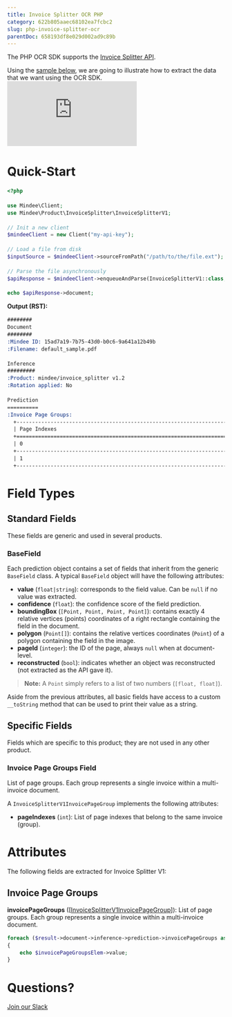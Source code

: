 ```yaml
---
title: Invoice Splitter OCR PHP
category: 622b805aaec68102ea7fcbc2
slug: php-invoice-splitter-ocr
parentDoc: 658193df8e029d002ad9c89b
---
```

The PHP OCR SDK supports the [Invoice Splitter API](https://platform.mindee.com/mindee/invoice_splitter).

Using the [sample below](https://github.com/mindee/client-lib-test-data/blob/main/products/invoice_splitter/default_sample.pdf), we are going to illustrate how to extract the data that we want using the OCR SDK.
![Invoice Splitter sample](https://github.com/mindee/client-lib-test-data/blob/main/products/invoice_splitter/default_sample.pdf?raw=true)

# Quick-Start
```php
<?php

use Mindee\Client;
use Mindee\Product\InvoiceSplitter\InvoiceSplitterV1;

// Init a new client
$mindeeClient = new Client("my-api-key");

// Load a file from disk
$inputSource = $mindeeClient->sourceFromPath("/path/to/the/file.ext");

// Parse the file asynchronously
$apiResponse = $mindeeClient->enqueueAndParse(InvoiceSplitterV1::class, $inputSource);

echo $apiResponse->document;
```

**Output (RST):**
```rst
########
Document
########
:Mindee ID: 15ad7a19-7b75-43d0-b0c6-9a641a12b49b
:Filename: default_sample.pdf

Inference
#########
:Product: mindee/invoice_splitter v1.2
:Rotation applied: No

Prediction
==========
:Invoice Page Groups:
  +--------------------------------------------------------------------------+
  | Page Indexes                                                             |
  +==========================================================================+
  | 0                                                                        |
  +--------------------------------------------------------------------------+
  | 1                                                                        |
  +--------------------------------------------------------------------------+
```

# Field Types
## Standard Fields
These fields are generic and used in several products.

### BaseField
Each prediction object contains a set of fields that inherit from the generic `BaseField` class.
A typical `BaseField` object will have the following attributes:

* **value** (`float|string`): corresponds to the field value. Can be `null` if no value was extracted.
* **confidence** (`float`): the confidence score of the field prediction.
* **boundingBox** (`[Point, Point, Point, Point]`): contains exactly 4 relative vertices (points) coordinates of a right rectangle containing the field in the document.
* **polygon** (`Point[]`): contains the relative vertices coordinates (`Point`) of a polygon containing the field in the image.
* **pageId** (`integer`): the ID of the page, always `null` when at document-level.
* **reconstructed** (`bool`): indicates whether an object was reconstructed (not extracted as the API gave it).

> **Note:** A `Point` simply refers to a list of two numbers (`[float, float]`).


Aside from the previous attributes, all basic fields have access to a custom `__toString` method that can be used to print their value as a string.

## Specific Fields
Fields which are specific to this product; they are not used in any other product.

### Invoice Page Groups Field
List of page groups. Each group represents a single invoice within a multi-invoice document.

A `InvoiceSplitterV1InvoicePageGroup` implements the following attributes:

* **pageIndexes** (`int`): List of page indexes that belong to the same invoice (group).

# Attributes
The following fields are extracted for Invoice Splitter V1:

## Invoice Page Groups
**invoicePageGroups** ([[InvoiceSplitterV1InvoicePageGroup](#invoice-page-groups-field)]): List of page groups. Each group represents a single invoice within a multi-invoice document.

```php
foreach ($result->document->inference->prediction->invoicePageGroups as $invoicePageGroupsElem)
{
    echo $invoicePageGroupsElem->value;
}
```

# Questions?
[Join our Slack](https://join.slack.com/t/mindee-community/shared_invite/zt-2d0ds7dtz-DPAF81ZqTy20chsYpQBW5g)
